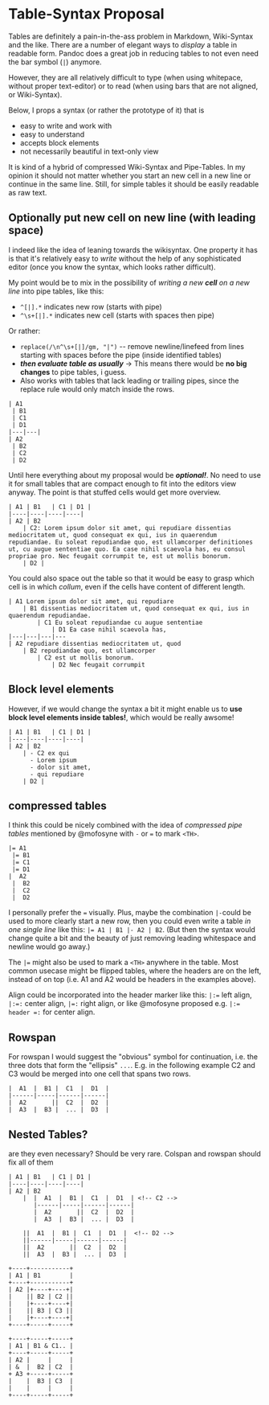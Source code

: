 # Table-Syntax Proposal

Tables are definitely a pain-in-the-ass problem in Markdown, Wiki-Syntax and the like.
There are a number of elegant ways to *display* a table in readable form. Pandoc does a great job in reducing tables to not even need the bar symbol (`|`) anymore.

However, they are all relatively difficult to type (when using whitepace, without proper text-editor) or to read (when using bars that are not aligned, or Wiki-Syntax).

Below, I props a syntax (or rather the prototype of it) that is

- easy to write and work with
- easy to understand
- accepts block elements
- not necessarily beautiful in text-only view

It is kind of a hybrid of compressed Wiki-Syntax and Pipe-Tables. In my opinion it should not matter whether you start an new cell in a new line or continue in the same line. Still, for simple tables it should be easily readable as raw text.

## Optionally put new cell on new line (with leading space)

I indeed like the idea of leaning towards the wikisyntax. One property it has is that it's relatively  easy to *write* without the help of any sophisticated editor (once you know the syntax, which looks rather difficult).

My point would be to mix in the possibility of *writing a new **cell** on a new line* into pipe tables, like this:

- `^[|].*` indicates new row (starts with pipe)
- `^\s+[|].*` indicates new cell (starts with spaces then pipe)

Or rather:

* `replace(/\n^\s+[|]/gm, "|")` -- remove newline/linefeed from lines starting with spaces before the pipe (inside identified tables)
* ***then evaluate table as usually*** → This means there would be **no big changes** to pipe tables, i guess.
* Also works with tables that lack leading or trailing pipes, since the replace rule would only match inside the rows.

```
| A1
 | B1
 | C1
 | D1 
|---|---|                       
| A2
 | B2
 | C2
 | D2
```

Until here everything about my proposal would be ***optional!***. No need to use it for small tables that are compact enough to fit into the editors view anyway. The point is that stuffed cells would get more overview.

```
| A1 | B1	| C1 | D1 |
|----|----|----|----|
| A2 | B2
    | C2: Lorem ipsum dolor sit amet, qui repudiare dissentias mediocritatem ut, quod consequat ex qui, ius in quaerendum repudiandae. Eu soleat repudiandae quo, est ullamcorper definitiones ut, cu augue sententiae quo. Ea case nihil scaevola has, eu consul propriae pro. Nec feugait corrumpit te, est ut mollis bonorum.
    | D2 |
```

You could also space out the table so that it would be easy to grasp which cell is in which *collum*, even if the cells have content of different length.

```
| A1 Lorem ipsum dolor sit amet, qui repudiare 
    | B1 dissentias mediocritatem ut, quod consequat ex qui, ius in quaerendum repudiandae. 
        | C1 Eu soleat repudiandae cu augue sententiae
            | D1 Ea case nihil scaevola has, 
|---|---|---|---
| A2 repudiare dissentias mediocritatem ut, quod 
    | B2 repudiandae quo, est ullamcorper
        | C2 est ut mollis bonorum.
            | D2 Nec feugait corrumpit 
```

## Block level elements
However, if we would change the syntax a bit it might enable us to **use block level elements inside tables!**, which would be really awsome!

```
| A1 | B1	| C1 | D1 |
|----|----|----|----|
| A2 | B2
    | - C2 ex qui
      - Lorem ipsum
      - dolor sit amet,
      - qui repudiare
    | D2 |
```

## compressed tables

I think this could be nicely combined with the idea of *compressed pipe tables* mentioned by @mofosyne with `-` or `=` to mark `<TH>`. 

```
|= A1
 |= B1
 |= C1
 |= D1                        
|  A2
 |  B2
 |  C2
 |  D2
```

I personally prefer the `=` visually. Plus, maybe the combination `|-`could be used to more clearly start a new row, then you could even write a table *in one single line* like this: ` |= A1 | B1 |- A2 | B2 `. (But then the syntax would change quite a bit and the beauty of just removing leading whitespace and newline would go away.)

The `|=` might also be used to mark a `<TH>` anywhere in the table. Most common usecase might be flipped tables, where the headers are on the left, instead of on top (i.e. A1 and A2 would be headers in the examples above).

Align could be incorporated into the header marker like this: `|:=` left align, `|:=:` center align, `|=:` right align, or like @mofosyne proposed e.g. `|:= header =:` for center align.

## Rowspan

For rowspan I would suggest the "obvious" symbol for continuation, i.e. the three dots that form the "ellipsis" `...`. E.g. in the following example C2 and C3 would be merged into one cell that spans two rows.

```
|  A1  |  B1 |  C1  |  D1  |
|------|-----|------|------|
|  A2       ||  C2  |  D2  |
|  A3  |  B3 |  ... |  D3  |
```

## Nested Tables?

are they even necessary? Should be very rare.
Colspan and rowspan should fix all of them

```
| A1 | B1	| C1 | D1 |
|----|----|----|----|
| A2 | B2
    |  |  A1  |  B1 |  C1  |  D1  | <!-- C2 --> 
       |------|-----|------|------|
       |  A2       ||  C2  |  D2  |
       |  A3  |  B3 |  ... |  D3  |
    
    ||  A1  |  B1 |  C1  |  D1  |  <!-- D2 -->
    ||------|-----|------|------|
    ||  A2       ||  C2  |  D2  |
    ||  A3  |  B3 |  ... |  D3  |
```

```
+----+-----------+
| A1 | B1        |
+----+-----------+
| A2 |+----+----+|
|    || B2 | C2 ||
|    |+----+----+|
|    || B3 | C3 ||
|    |+----+----+|
+----+-----+-----+
```

```
+----+-----+-----+
| A1 | B1 & C1.. |
+----+-----+-----+
| A2 |     |     |
| &  |  B2 | C2  |
+ A3 +-----+-----+
|    |  B3 | C3  |
|    |     |     |
+----+-----+-----+
```